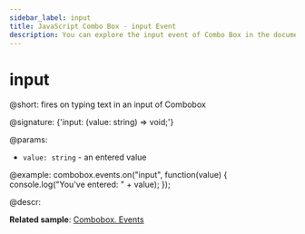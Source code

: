 ```yaml
---
sidebar_label: input
title: JavaScript Combo Box - input Event 
description: You can explore the input event of Combo Box in the documentation of the DHTMLX JavaScript UI library. Browse developer guides and API reference, try out code examples and live demos, and download a free 30-day evaluation version of DHTMLX Suite 7.
---
```


# input

@short: fires on typing text in an input of Combobox

@signature: {'input: (value: string) => void;'}

@params:
- `value: string` - an entered value

@example:
combobox.events.on("input", function(value) {
    console.log("You've entered: " + value);
});

@descr:

**Related sample**: [Combobox. Events](https://snippet.dhtmlx.com/n70eqx5l)
